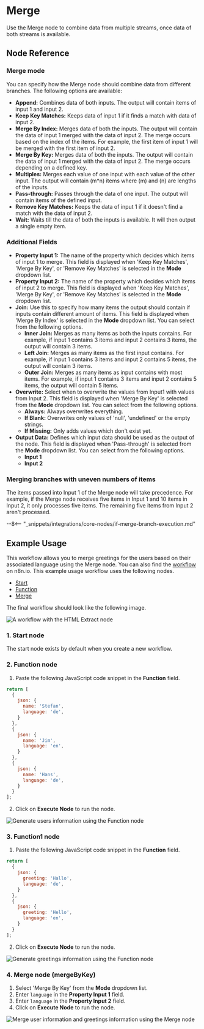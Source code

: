 # Merge

Use the Merge node to combine data from multiple streams, once data of both streams is available.

## Node Reference

### Merge mode

You can specify how the Merge node should combine data from different branches. The following options are available:

- **Append:** Combines data of both inputs. The output will contain items of input 1 and input 2.
- **Keep Key Matches:** Keeps data of input 1 if it finds a match with data of input 2.
- **Merge By Index:** Merges data of both the inputs. The output will contain the data of input 1 merged with the data of input 2. The merge occurs based on the index of the items. For example, the first item of input 1 will be merged with the first item of input 2.
- **Merge By Key:** Merges data of both the inputs. The output will contain the data of input 1 merged with the data of input 2. The merge occurs depending on a defined key.
- **Multiples:** Merges each value of one input with each value of the other input. The output will contain (m*n) items where (m) and (n) are lengths of the inputs.
- **Pass-through:** Passes through the data of one input. The output will contain items of the defined input.
- **Remove Key Matches:** Keeps the data of input 1 if it doesn't find a match with the data of input 2.
- **Wait:** Waits till the data of both the inputs is available. It will then output a single empty item.

### Additional Fields

- **Property Input 1:** The name of the property which decides which items of input 1 to merge. This field is displayed when 'Keep Key Matches', 'Merge By Key', or 'Remove Key Matches' is selected in the **Mode** dropdown list.
- **Property Input 2:** The name of the property which decides which items of input 2 to merge. This field is displayed when 'Keep Key Matches', 'Merge By Key', or 'Remove Key Matches' is selected in the **Mode** dropdown list.
- **Join:** Use this to specify how many items the output should contain if inputs contain different amount of items. This field is displayed when 'Merge By Index' is selected in the **Mode** dropdown list. You can select from the following options.
    - **Inner Join:** Merges as many items as both the inputs contains. For example, if input 1 contains 3 items and input 2 contains 3 items, the output will contain 3 items.
    - **Left Join:** Merges as many items as the first input contains. For example, if input 1 contains 3 items and input 2 contains 5 items, the output will contain 3 items.
    - **Outer Join:** Merges as many items as input contains with most items. For example, if input 1 contains 3 items and input 2 contains 5 items, the output will contain 5 items.
- **Overwrite:** Select when to overwrite the values from Input1 with values from Input 2. This field is displayed when 'Merge By Key' is selected from the **Mode** dropdown list. You can select from the following options.
    - **Always:** Always overwrites everything.
    - **If Blank:** Overwrites only values of 'null', 'undefined' or the empty strings.
    - **If Missing:** Only adds values which don't exist yet.
- **Output Data:** Defines which input data should be used as the output of the node. This field is displayed when 'Pass-through' is selected from the **Mode** dropdown list. You can select from the following options.
    - **Input 1**
    - **Input 2**

### Merging branches with uneven numbers of items

The items passed into Input 1 of the Merge node will take precedence. For example, if the Merge node receives five items in Input 1 and 10 items in Input 2, it only processes five items. The remaining five items from Input 2 aren't processed.

--8<-- "_snippets/integrations/core-nodes/if-merge-branch-execution.md"

## Example Usage

This workflow allows you to merge greetings for the users based on their associated language using the Merge node. You can also find the [workflow](https://n8n.io/workflows/655) on n8n.io. This example usage workflow uses the following nodes.

- [Start](/integrations/core-nodes/n8n-nodes-base.start/)
- [Function](/integrations/core-nodes/n8n-nodes-base.function/)
- [Merge]()

The final workflow should look like the following image.

![A workflow with the HTML Extract node](/_images/integrations/core-nodes/merge/workflow.png)

### 1. Start node

The start node exists by default when you create a new workflow.


### 2. Function node

1. Paste the following JavaScript code snippet in the **Function** field.
```js
return [
  {
    json: {
      name: 'Stefan',
      language: 'de',
    }
  },
  {
    json: {
      name: 'Jim',
      language: 'en',
    }
  },
  {
    json: {
      name: 'Hans',
      language: 'de',
    }
  }
];
```
2. Click on **Execute Node** to run the node.

![Generate users information using the Function node](/_images/integrations/core-nodes/merge/function_node.png)


### 3. Function1 node

1. Paste the following JavaScript code snippet in the **Function** field.
```js
return [
  {
    json: {
      greeting: 'Hallo',
      language: 'de',
    }
  },
  {
    json: {
      greeting: 'Hello',
      language: 'en',
    }
  }
];
```
2. Click on **Execute Node** to run the node.


![Generate greetings information using the Function node](/_images/integrations/core-nodes/merge/function1_node.png)


### 4. Merge node (mergeByKey)

1. Select 'Merge By Key' from the **Mode** dropdown list.
2. Enter `language` in the **Property Input 1** field.
3. Enter `language` in the **Property Input 2** field.
4. Click on **Execute Node** to run the node.


![Merge user information and greetings information using the Merge node](/_images/integrations/core-nodes/merge/merge_node.png)





